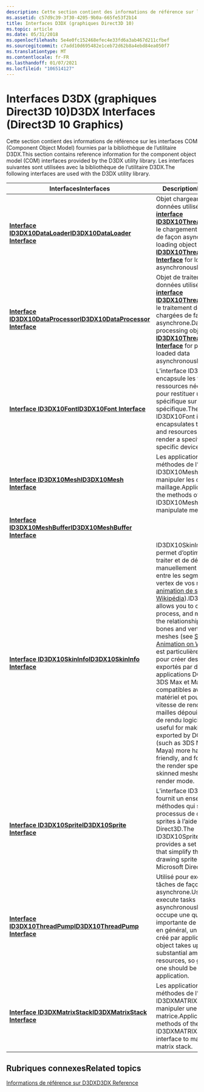 ```yaml
---
description: Cette section contient des informations de référence sur les interfaces COM (Component Object Model) fournies par la bibliothèque de l’utilitaire D3DX. Les interfaces suivantes sont utilisées avec la bibliothèque de l’utilitaire D3DX.
ms.assetid: c57d9c39-3f30-4205-9b0a-665fe53f2b14
title: Interfaces D3DX (graphiques Direct3D 10)
ms.topic: article
ms.date: 05/31/2018
ms.openlocfilehash: 5e4e0fc152468efec4e33fd6a3ab467d211cfbef
ms.sourcegitcommit: c7add10d695482e1ceb72d62b8a4ebd84ea050f7
ms.translationtype: MT
ms.contentlocale: fr-FR
ms.lasthandoff: 01/07/2021
ms.locfileid: "106514127"
---
```

# <a name="d3dx-interfaces-direct3d-10-graphics"></a><span data-ttu-id="37d53-104">Interfaces D3DX (graphiques Direct3D 10)</span><span class="sxs-lookup"><span data-stu-id="37d53-104">D3DX Interfaces (Direct3D 10 Graphics)</span></span>

<span data-ttu-id="37d53-105">Cette section contient des informations de référence sur les interfaces COM (Component Object Model) fournies par la bibliothèque de l’utilitaire D3DX.</span><span class="sxs-lookup"><span data-stu-id="37d53-105">This section contains reference information for the component object model (COM) interfaces provided by the D3DX utility library.</span></span> <span data-ttu-id="37d53-106">Les interfaces suivantes sont utilisées avec la bibliothèque de l’utilitaire D3DX.</span><span class="sxs-lookup"><span data-stu-id="37d53-106">The following interfaces are used with the D3DX utility library.</span></span>



| <span data-ttu-id="37d53-107">Interfaces</span><span class="sxs-lookup"><span data-stu-id="37d53-107">Interfaces</span></span>                                                     | <span data-ttu-id="37d53-108">Description</span><span class="sxs-lookup"><span data-stu-id="37d53-108">Description</span></span>                                                                                                                                                                                                                                                                                                                                                                                                                        |
|----------------------------------------------------------------|------------------------------------------------------------------------------------------------------------------------------------------------------------------------------------------------------------------------------------------------------------------------------------------------------------------------------------------------------------------------------------------------------------------------------------|
| [<span data-ttu-id="37d53-109">**Interface ID3DX10DataLoader**</span><span class="sxs-lookup"><span data-stu-id="37d53-109">**ID3DX10DataLoader Interface**</span></span>](id3dx10dataloader.md)       | <span data-ttu-id="37d53-110">Objet chargeant des données utilisé par l' [**interface ID3DX10ThreadPump**](id3dx10threadpump.md) pour le chargement des données de façon asynchrone.</span><span class="sxs-lookup"><span data-stu-id="37d53-110">Data loading object used by [**ID3DX10ThreadPump Interface**](id3dx10threadpump.md) for loading data asynchronously.</span></span><br/>                                                                                                                                                                                                                                                                                                   |
| [<span data-ttu-id="37d53-111">**Interface ID3DX10DataProcessor**</span><span class="sxs-lookup"><span data-stu-id="37d53-111">**ID3DX10DataProcessor Interface**</span></span>](id3dx10dataprocessor.md) | <span data-ttu-id="37d53-112">Objet de traitement de données utilisé par l' [**interface ID3DX10ThreadPump**](id3dx10threadpump.md) pour le traitement des données chargées de façon asynchrone.</span><span class="sxs-lookup"><span data-stu-id="37d53-112">Data processing object used by [**ID3DX10ThreadPump Interface**](id3dx10threadpump.md) for processing loaded data asynchronously.</span></span><br/>                                                                                                                                                                                                                                                                                      |
| [<span data-ttu-id="37d53-113">**Interface ID3DX10Font**</span><span class="sxs-lookup"><span data-stu-id="37d53-113">**ID3DX10Font Interface**</span></span>](id3dx10font.md)                   | <span data-ttu-id="37d53-114">L’interface ID3DX10Font encapsule les textures et les ressources nécessaires pour restituer une police spécifique sur un appareil spécifique.</span><span class="sxs-lookup"><span data-stu-id="37d53-114">The ID3DX10Font interface encapsulates the textures and resources needed to render a specific font on a specific device.</span></span><br/>                                                                                                                                                                                                                                                                                                |
| [<span data-ttu-id="37d53-115">**Interface ID3DX10Mesh**</span><span class="sxs-lookup"><span data-stu-id="37d53-115">**ID3DX10Mesh Interface**</span></span>](id3dx10mesh.md)                   | <span data-ttu-id="37d53-116">Les applications utilisent les méthodes de l’interface ID3DX10Mesh pour manipuler les objets de maillage.</span><span class="sxs-lookup"><span data-stu-id="37d53-116">Applications use the methods of the ID3DX10Mesh interface to manipulate mesh objects.</span></span><br/>                                                                                                                                                                                                                                                                                                                                   |
| [<span data-ttu-id="37d53-117">**Interface ID3DX10MeshBuffer**</span><span class="sxs-lookup"><span data-stu-id="37d53-117">**ID3DX10MeshBuffer Interface**</span></span>](id3dx10meshbuffer.md)       |                                                                                                                                                                                                                                                                                                                                                                                                                                    |
| [<span data-ttu-id="37d53-118">**Interface ID3DX10SkinInfo**</span><span class="sxs-lookup"><span data-stu-id="37d53-118">**ID3DX10SkinInfo Interface**</span></span>](id3dx10skininfo.md)           | <span data-ttu-id="37d53-119">ID3DX10SkinInfo vous permet d’optimiser, de traiter et de définir manuellement la relation entre les segments et les vertex de vos mailles (voir [animation de squelette sur Wikipédia](https://en.wikipedia.org/wiki/Skeletal_animation)).</span><span class="sxs-lookup"><span data-stu-id="37d53-119">ID3DX10SkinInfo allows you to optimize, process, and manually set the relationship between bones and vertices in your meshes (see [Skeletal Animation on Wikipedia](https://en.wikipedia.org/wiki/Skeletal_animation)).</span></span> <span data-ttu-id="37d53-120">Il est particulièrement utile pour créer des fichiers. x exportés par des applications DCC (telles que 3DS Max et Maya) plus compatibles avec le matériel et pour améliorer la vitesse de rendu de vos mailles dépouillées en mode de rendu logiciel.</span><span class="sxs-lookup"><span data-stu-id="37d53-120">It is most useful for making .x files exported by DCC Apps (such as 3DS Max and Maya) more hardware-friendly, and for improving the render speed of your skinned meshes in software render mode.</span></span><br/> |
| [<span data-ttu-id="37d53-121">**Interface ID3DX10Sprite**</span><span class="sxs-lookup"><span data-stu-id="37d53-121">**ID3DX10Sprite Interface**</span></span>](id3dx10sprite.md)               | <span data-ttu-id="37d53-122">L’interface ID3DX10Sprite fournit un ensemble de méthodes qui simplifient le processus de dessin de sprites à l’aide de Microsoft Direct3D.</span><span class="sxs-lookup"><span data-stu-id="37d53-122">The ID3DX10Sprite interface provides a set of methods that simplify the process of drawing sprites using Microsoft Direct3D.</span></span><br/>                                                                                                                                                                                                                                                                                            |
| [<span data-ttu-id="37d53-123">**Interface ID3DX10ThreadPump**</span><span class="sxs-lookup"><span data-stu-id="37d53-123">**ID3DX10ThreadPump Interface**</span></span>](id3dx10threadpump.md)       | <span data-ttu-id="37d53-124">Utilisé pour exécuter des tâches de façon asynchrone.</span><span class="sxs-lookup"><span data-stu-id="37d53-124">Used to execute tasks asynchronously.</span></span> <span data-ttu-id="37d53-125">Cet objet occupe une quantité importante de ressources. en général, un seul doit être créé par application.</span><span class="sxs-lookup"><span data-stu-id="37d53-125">This object takes up a substantial amount of resources, so generally only one should be created per application.</span></span><br/>                                                                                                                                                                                                                                                                  |
| [<span data-ttu-id="37d53-126">**Interface ID3DXMatrixStack**</span><span class="sxs-lookup"><span data-stu-id="37d53-126">**ID3DXMatrixStack Interface**</span></span>](d3d10-id3dxmatrixstack.md)   | <span data-ttu-id="37d53-127">Les applications utilisent les méthodes de l’interface ID3DXMATRIXStack pour manipuler une pile de matrice.</span><span class="sxs-lookup"><span data-stu-id="37d53-127">Applications use the methods of the ID3DXMATRIXStack interface to manipulate a matrix stack.</span></span><br/>                                                                                                                                                                                                                                                                                                                            |



 

## <a name="related-topics"></a><span data-ttu-id="37d53-128">Rubriques connexes</span><span class="sxs-lookup"><span data-stu-id="37d53-128">Related topics</span></span>

<dl> <dt>

[<span data-ttu-id="37d53-129">Informations de référence sur D3DX</span><span class="sxs-lookup"><span data-stu-id="37d53-129">D3DX Reference</span></span>](d3d10-graphics-reference-d3dx10.md)
</dt> </dl>

 

 




